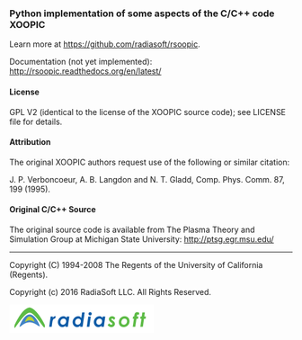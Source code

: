 ### Python implementation of some aspects of the C/C++ code XOOPIC

Learn more at https://github.com/radiasoft/rsoopic.

Documentation (not yet implemented): http://rsoopic.readthedocs.org/en/latest/

#### License

GPL V2 (identical to the license of the XOOPIC source code);  see LICENSE file for details.

#### Attribution

The original XOOPIC authors request use of the following or similar citation:

J. P. Verboncoeur, A. B. Langdon and N. T. Gladd, Comp. Phys. Comm. 87, 199 (1995).

#### Original C/C++ Source

The original source code is available from The Plasma Theory and Simulation Group at Michigan State University:  http://ptsg.egr.msu.edu/

***
Copyright (C) 1994-2008 The Regents of the University of California (Regents).

Copyright (c) 2016 RadiaSoft LLC.  All Rights Reserved.

![RadiaSoft](https://github.com/radiasoft/images/blob/master/corporate/RadiaSoftLogoTransparent.png)
